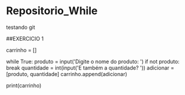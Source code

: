# Repositorio_While
 testando git

##EXERCICIO 1

carrinho = []

while True:
    produto = input('Digite o nome do produto: ')
    if not produto:
        break
    quantidade = int(input('E também a quantidade? '))
    adicionar = [produto, quantidade]
    carrinho.append(adicionar)

print(carrinho)
